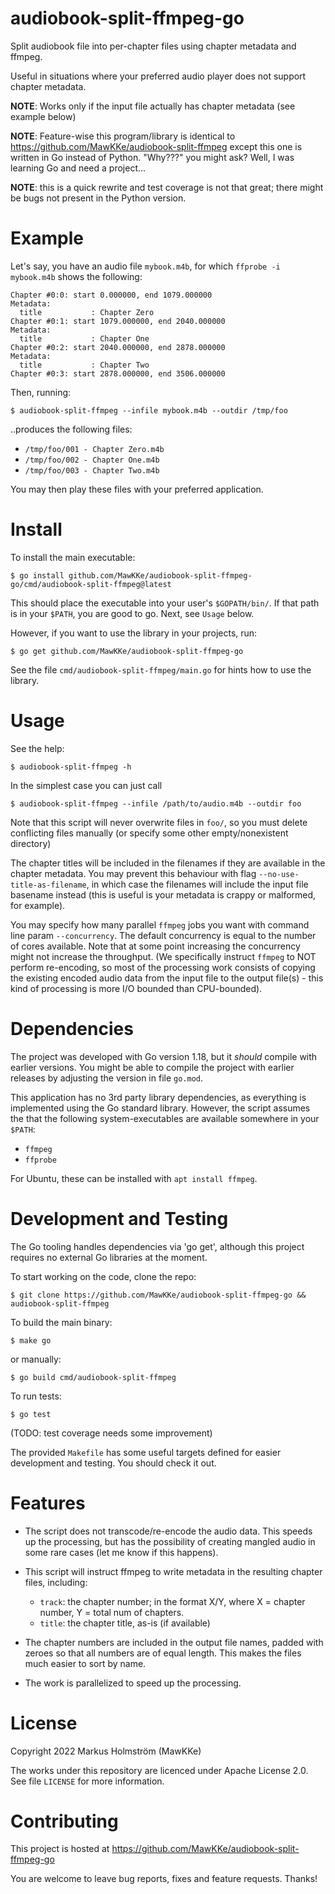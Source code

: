 # audiobook-split-ffmpeg-go

Split audiobook file into per-chapter files using chapter metadata and ffmpeg.

Useful in situations where your preferred audio player does not support chapter metadata.

**NOTE**: Works only if the input file actually has chapter metadata (see example below)

**NOTE**: Feature-wise this program/library is identical to
https://github.com/MawKKe/audiobook-split-ffmpeg except this one is written in
Go instead of Python. "Why???" you might ask? Well, I was learning Go
and need a project...

**NOTE**: this is a quick rewrite and test coverage is not that great; there might be bugs
not present in the Python version.

# Example

Let's say, you have an audio file `mybook.m4b`, for which `ffprobe -i mybook.m4b`
shows the following:

    Chapter #0:0: start 0.000000, end 1079.000000
    Metadata:
      title           : Chapter Zero
    Chapter #0:1: start 1079.000000, end 2040.000000
    Metadata:
      title           : Chapter One
    Chapter #0:2: start 2040.000000, end 2878.000000
    Metadata:
      title           : Chapter Two
    Chapter #0:3: start 2878.000000, end 3506.000000

Then, running:

    $ audiobook-split-ffmpeg --infile mybook.m4b --outdir /tmp/foo

..produces the following files:
- `/tmp/foo/001 - Chapter Zero.m4b`
- `/tmp/foo/002 - Chapter One.m4b`
- `/tmp/foo/003 - Chapter Two.m4b`

You may then play these files with your preferred application.

# Install

To install the main executable:

    $ go install github.com/MawKKe/audiobook-split-ffmpeg-go/cmd/audiobook-split-ffmpeg@latest

This should place the executable into your user's `$GOPATH/bin/`. If that path is in your `$PATH`,
you are good to go. Next, see `Usage` below.

However, if you want to use the library in your projects, run:

    $ go get github.com/MawKKe/audiobook-split-ffmpeg-go

See the file `cmd/audiobook-split-ffmpeg/main.go` for hints how to use the library.

# Usage

See the help:

    $ audiobook-split-ffmpeg -h

In the simplest case you can just call

    $ audiobook-split-ffmpeg --infile /path/to/audio.m4b --outdir foo

Note that this script will never overwrite files in `foo/`, so you must delete conflicting
files manually (or specify some other empty/nonexistent directory)

The chapter titles will be included in the filenames if they are available in
the chapter metadata. You may prevent this behaviour with flag `--no-use-title-as-filename`,
in which case the filenames will include the input file basename instead (this
is useful is your metadata is crappy or malformed, for example).

You may specify how many parallel `ffmpeg` jobs you want with command line param `--concurrency`.
The default concurrency is equal to the number of cores available. Note that at some point increasing
the concurrency might not increase the throughput. (We specifically instruct `ffmpeg` to NOT perform
re-encoding, so most of the processing work consists of copying the existing encoded audio data from the
input file to the output file(s) - this kind of processing is more I/O bounded than CPU-bounded).

# Dependencies
The project was developed with Go version 1.18, but it *should* compile with earlier versions.
You might be able to compile the project with earlier releases by adjusting the version in file `go.mod`.

This application has no 3rd party library dependencies, as everything is
implemented using the Go standard library. However, the script assumes
the that the following system-executables are available somewhere in your `$PATH`:

- `ffmpeg`
- `ffprobe`

For Ubuntu, these can be installed with `apt install ffmpeg`.

# Development and Testing

The Go tooling handles dependencies via 'go get', although this project
requires no external Go libraries at the moment.

To start working on the code, clone the repo:

    $ git clone https://github.com/MawKKe/audiobook-split-ffmpeg-go && audiobook-split-ffmpeg

To build the main binary:

    $ make go

or manually:

    $ go build cmd/audiobook-split-ffmpeg

To run tests:

    $ go test

(TODO: test coverage needs some improvement)

The provided `Makefile` has some useful targets defined for easier development and testing.
You should check it out.

# Features

- The script does not transcode/re-encode the audio data. This speeds up the processing, but has
  the possibility of creating mangled audio in some rare cases (let me know if this happens).

- This script will instruct ffmpeg to write metadata in the resulting chapter files, including:
  - `track`: the chapter number; in the format X/Y, where X = chapter number, Y = total num of chapters.
  - `title`: the chapter title, as-is (if available)

- The chapter numbers are included in the output file names, padded with zeroes so that all
  numbers are of equal length. This makes the files much easier to sort by name.

- The work is parallelized to speed up the processing.

# License

Copyright 2022 Markus Holmström (MawKKe)

The works under this repository are licenced under Apache License 2.0.
See file `LICENSE` for more information.

# Contributing

This project is hosted at https://github.com/MawKKe/audiobook-split-ffmpeg-go

You are welcome to leave bug reports, fixes and feature requests. Thanks!


